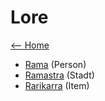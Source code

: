 # Lore

[<-- Home](../index.md)

- [Rama](rama.md) (Person)
- [Ramastra](ramastra.md) (Stadt)
- [Rarikarra](rarikarra.md) (Item)